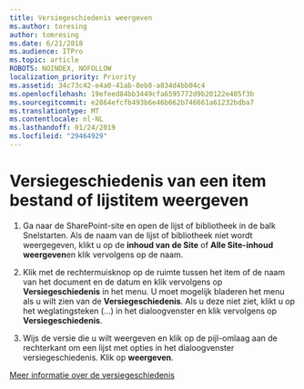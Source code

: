 ```yaml
---
title: Versiegeschiedenis weergeven
ms.author: toresing
author: tomresing
ms.date: 6/21/2018
ms.audience: ITPro
ms.topic: article
ROBOTS: NOINDEX, NOFOLLOW
localization_priority: Priority
ms.assetid: 34c73c42-e4a0-41ab-8eb8-a834d4bb04c4
ms.openlocfilehash: 19efeed84bb3449cfa6595772d9b20122e405f3b
ms.sourcegitcommit: e2864efcfb493b6e46b662b746661a61232bdba7
ms.translationtype: MT
ms.contentlocale: nl-NL
ms.lasthandoff: 01/24/2019
ms.locfileid: "29464929"
---
```

# <a name="view-version-history-of-a-file-or-list-item"></a>Versiegeschiedenis van een item bestand of lijstitem weergeven

1. Ga naar de SharePoint-site en open de lijst of bibliotheek in de balk Snelstarten. Als de naam van de lijst of bibliotheek niet wordt weergegeven, klikt u op de **inhoud van de Site** of **Alle Site-inhoud weergeven**en klik vervolgens op de naam.
    
2. Klik met de rechtermuisknop op de ruimte tussen het item of de naam van het document en de datum en klik vervolgens op **Versiegeschiedenis** in het menu. U moet mogelijk bladeren het menu als u wilt zien van de **Versiegeschiedenis**. Als u deze niet ziet, klikt u op het weglatingsteken (...) in het dialoogvenster en klik vervolgens op **Versiegeschiedenis**.
    
3. Wijs de versie die u wilt weergeven en klik op de pijl-omlaag aan de rechterkant om een lijst met opties in het dialoogvenster versiegeschiedenis. Klik op **weergeven**.
    
[Meer informatie over de versiegeschiedenis](https://go.microsoft.com/fwlink/?linkid=875709)
  

